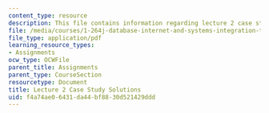 ```yaml
---
content_type: resource
description: This file contains information regarding lecture 2 case study solutions.
file: /media/courses/1-264j-database-internet-and-systems-integration-technologies-fall-2013/f4a74ae06431da44bf8830d521429ddd_MIT1_264JF13_L2_sol.pdf
file_type: application/pdf
learning_resource_types:
- Assignments
ocw_type: OCWFile
parent_title: Assignments
parent_type: CourseSection
resourcetype: Document
title: Lecture 2 Case Study Solutions
uid: f4a74ae0-6431-da44-bf88-30d521429ddd
---
```

